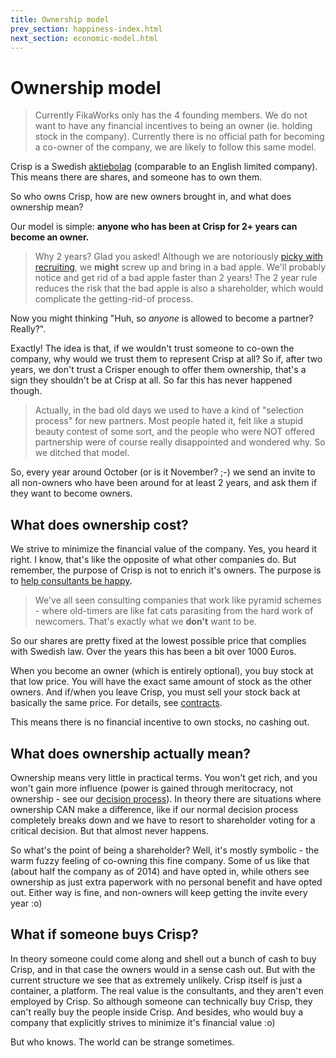 ```yaml
---
title: Ownership model
prev_section: happiness-index.html
next_section: economic-model.html
---
```


Ownership model
===============

<!-- TODO: refactor & clean this up to represent FikaWorks -->

> Currently FikaWorks only has the 4 founding members. We do not want to have any financial incentives to being an owner (ie. holding stock in the company). Currently there is no official path for becoming a co-owner of the company, we are likely to follow this same model.

Crisp is a Swedish [aktiebolag](http://sv.wikipedia.org/wiki/Aktiebolag) (comparable to an English limited company). This means there are shares, and someone has to own them.

So who owns Crisp, how are new owners brought in, and what does ownership mean?

Our model is simple: **anyone who has been at Crisp for 2+ years can become an owner.**

> Why 2 years? Glad you asked! Although we are notoriously [picky with recruiting](recruiting.html), we **might** screw up and bring in a bad apple. We'll probably notice and get rid of a bad apple faster than 2 years! The 2 year rule reduces the risk that the bad apple is also a shareholder, which would complicate the getting-rid-of process.

Now you might thinking "Huh, so *anyone* is allowed to become a partner? Really?".

Exactly! The idea is that, if we wouldn't trust someone to co-own the company, why would we trust them to represent Crisp at all? So if, after two years, we don't trust a Crisper enough to offer them ownership, that's a sign they shouldn't be at Crisp at all. So far this has never happened though.

> Actually, in the bad old days we used to have a kind of "selection process" for new partners. Most people hated it, felt like a stupid beauty contest of some sort, and the people who were NOT offered partnership were of course really disappointed and wondered why. So we ditched that model.

So, every year around October (or is it November? ;-) we send an invite to all non-owners who have been around for at least 2 years, and ask them if they want to become owners.

What does ownership cost?
-------------------------

We strive to minimize the financial value of the company. Yes, you heard it right. I know, that's like the opposite of what other companies do. But remember, the purpose of Crisp is not to enrich it's owners. The purpose is to [help consultants be happy](what-is-FikaWorks-Collective.html).

> We've all seen consulting companies that work like pyramid schemes - where old-timers are like fat cats parasiting from the hard work of newcomers. That's exactly what we **don't** want to be.</rant>

So our shares are pretty fixed at the lowest possible price that complies with Swedish law. Over the years this has been a bit over 1000 Euros.

When you become an owner (which is entirely optional), you buy stock at that low price. You will have the exact same amount of stock as the other owners. And if/when you leave Crisp, you must sell your stock back at basically the same price. For details, see [contracts](contracts.html).

This means there is no financial incentive to own stocks, no cashing out.

What does ownership actually mean?
----------------------------------

Ownership means very little in practical terms. You won't get rich, and you won't gain more influence (power is gained through meritocracy, not ownership - see our [decision process](decisions.html)). In theory there are situations where ownership CAN make a difference, like if our normal decision process completely breaks down and we have to resort to shareholder voting for a critical decision. But that almost never happens.

So what's the point of being a shareholder? Well, it's mostly symbolic - the warm fuzzy feeling of co-owning this fine company. Some of us like that (about half the company as of 2014) and have opted in, while others see ownership as just extra paperwork with no personal benefit and have opted out. Either way is fine, and non-owners will keep getting the invite every year :o)

What if someone buys Crisp?
---------------------------

In theory someone could come along and shell out a bunch of cash to buy Crisp, and in that case the owners would in a sense cash out. But with the current structure we see that as extremely unlikely. Crisp itself is just a container, a platform. The real value is the consultants, and they aren't even employed by Crisp. So although someone can technically buy Crisp, they can't really buy the people inside Crisp. And besides, who would buy a company that explicitly strives to minimize it's financial value :o)

But who knows. The world can be strange sometimes.
